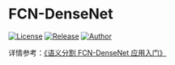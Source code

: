 # FCN-DenseNet

[![License](https://img.shields.io/badge/license-Apache%202-blue.svg)](./LICENSE)
[![Release](https://img.shields.io/badge/release-v1.0-blue)](https://github.com/JoveH-H/FCN-DenseNet/releases/tag/v1.0)
[![Author](https://img.shields.io/badge/Author-Jove-%2300a8ff)](https://github.com/JoveH-H)

详情参考：[《语义分割 FCN-DenseNet 应用入门》](https://joveh-h.blog.csdn.net/article/details/125654652)

